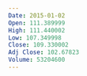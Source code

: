 ```yaml
---
Date: 2015-01-02
Open: 111.389999
High: 111.440002
Low: 107.349998
Close: 109.330002
Adj Close: 102.67823
Volume: 53204600
---
```

